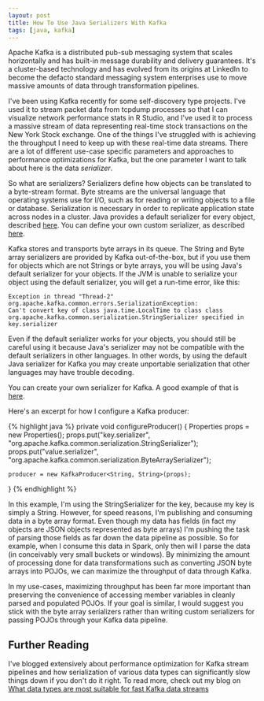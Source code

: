 ```yaml
---
layout: post
title: How To Use Java Serializers With Kafka
tags: [java, kafka]
---
```


Apache Kafka is a distributed pub-sub messaging system that scales horizontally and has built-in message durability and delivery guarantees. It's a cluster-based technology and has evolved from its origins at LinkedIn to become the defacto standard messaging system enterprises use to move massive amounts of data through transformation pipelines.

I've been using Kafka recently for some self-discovery type projects. I've used it to stream packet data from tcpdump processes so that I can visualize network performance stats in R Studio, and I've used it to process a massive stream of data representing real-time stock transactions on the New York Stock exchange. One of the things I've struggled with is achieving the throughput I need to keep up with these real-time data streams. There are a lot of different use-case specific parameters and approaches to performance optimizations for Kafka, but the one parameter I want to talk about here is the data *serializer*.

So what are serializers? Serializers define how objects can be translated to a byte-stream format. Byte streams are the universal language that operating systems use for I/O, such as for reading or writing objects to a file or database. Serialization is necessary in order to replicate application state across nodes in a cluster. Java provides a default serializer for every object, described [here](https://docs.oracle.com/javase/7/docs/platform/serialization/spec/serial-arch.html). You can define your own custom serializer, as described [here](http://thecodersbreakfast.net/index.php?post/2011/05/12/Serialization-and-magic-methods).

Kafka stores and transports byte arrays in its queue. The String and Byte array serializers are provided by Kafka out-of-the-box, but if you use them for objects which are not Strings or byte arrays, you will be using Java's default serializer for your objects. If the JVM is unable to serialize your object using the default serializer, you will get a run-time error, like this:


	Exception in thread "Thread-2" org.apache.kafka.common.errors.SerializationException: 
	Can't convert key of class java.time.LocalTime to class class 
	org.apache.kafka.common.serialization.StringSerializer specified in key.serializer

Even if the default serializer works for your objects, you should still be careful using it because Java's serializer may not be compatible with the default serializers in other languages. In other words, by using the default Java serializer for Kafka you may create unportable serialization that other languages may have trouble decoding. 

You can create your own serializer for Kafka. A good example of that is [here](http://niels.nu/blog/2016/kafka-custom-serializers.html). 

Here's an excerpt for how I configure a Kafka producer:


{% highlight java %}
    private void configureProducer() {
    Properties props = new Properties();
    props.put("key.serializer",
            "org.apache.kafka.common.serialization.StringSerializer");
    props.put("value.serializer",
            "org.apache.kafka.common.serialization.ByteArraySerializer");

    producer = new KafkaProducer<String, String>(props);
}
{% endhighlight %}

In this example, I'm using the StringSerializer for the key, because my key is simply a String. However, for speed reasons, I'm publishing and consuming data in a byte array format. Even though my data has fields (in fact my objects are JSON objects represented as byte arrays) I'm pushing the task of parsing those fields as far down the data pipeline as possible. So for example, when I consume this data in Spark, only then will I parse the data (in conceivably very small buckets or windows). By minimizing the amount of processing done for data transformations such as converting JSON byte arrays into POJOs, we can maximize the throughput of data through Kafka.

In my use-cases, maximizing throughput has been far more important than preserving the convenience of accessing member variables in cleanly parsed and populated POJOs. If your goal is similar, I would suggest you stick with the byte array serializers rather than writing custom serializers for passing POJOs through your Kafka data pipeline.

## Further Reading

I've blogged extensively about performance optimization for Kafka stream pipelines and how serialization of various data types can significantly slow things down if you don't do it right. To read more, check out my blog on [What data types are most suitable for fast Kafka data streams](http://www.bigendiandata.com/2016-12-05-Data-Types-Compared/)

